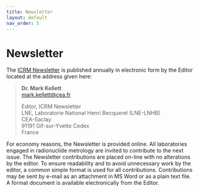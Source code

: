 ```yaml
---
title: Newsletter
layout: default
nav_order: 5
---
```


# Newsletter

The [ICRM
Newsletter](http://www.lnhb.fr/conferences-publications/icrm-newsletter/) is
published annually in electronic form by the Editor located at the address given
here:

> **Dr. Mark Kellett**\
> <mark.kellett@cea.fr>
>
> Editor, ICRM Newsletter\
> LNE, Laboratorie National Henri Becquerel (LNE-LNHB)\
> CEA-Saclay\
> 91191 Gif-sur-Yvette Cedex\
> France
>

For economy reasons, the Newsletter is provided online. All laboratories engaged
in radionuclide metrology are invited to contribute to the next issue. The
Newsletter contributions are placed on-line with no alterations by the editor.
To ensure readability and to avoid unnecessary work by the editor, a common
simple format is used for all contributions. Contributions may be sent by e-mail
as an attachment in MS Word or as a plain text file. A format document is
available electronically from the Editor.
